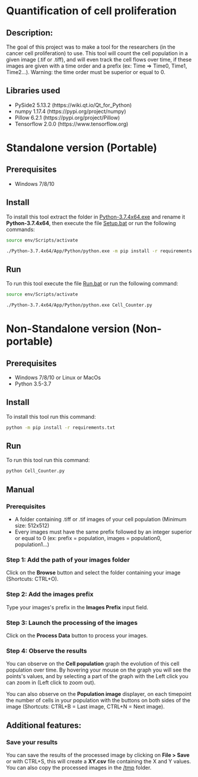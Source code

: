 # Quantification of cell proliferation

## Description:

The goal of this project was to make a tool for the researchers (in the cancer cell proliferation) to use. This tool will count the cell population in a given image (.tif or .tiff), and will even track the cell flows over time, if these images are given with a time order and a prefix (ex: Time => Time0, Time1, Time2...). Warning: the time order must be superior or equal to 0.

## Libraries used

<ul>
<li>PySide2 5.13.2 (https://wiki.qt.io/Qt_for_Python)</li>
<li>numpy 1.17.4 (https://pypi.org/project/numpy)</li>
<li>Pillow 6.2.1 (https://pypi.org/project/Pillow)</li>
<li>Tensorflow 2.0.0 (https://www.tensorflow.org)</li>
</ul>

# Standalone version (Portable)

## Prerequisites

<ul>
<li>Windows 7/8/10</li>
</ul>

## Install

To install this tool extract the folder in [Python-3.7.4x64.exe](https://github.com/Antonoir1/Quantification_of_cell_proliferation/blob/master/Python-3.7.4x64.exe) and rename it **Python-3.7.4x64**, then execute the file [Setup.bat](https://github.com/Antonoir1/Quantification_of_cell_proliferation/blob/master/Setup.bat) or run the following commands:

```bash
source env/Scripts/activate
```
```bash
./Python-3.7.4x64/App/Python/python.exe -m pip install -r requirements.txt
```


## Run

To run this tool execute the file [Run.bat](https://github.com/Antonoir1/Quantification_of_cell_proliferation/blob/master/Run.bat) or run the following command:

```bash
source env/Scripts/activate
```
```bash
./Python-3.7.4x64/App/Python/python.exe Cell_Counter.py
```

# Non-Standalone version (Non-portable)

## Prerequisites

<ul>
<li>Windows 7/8/10 or Linux or MacOs</li>
<li>Python 3.5-3.7</li>
</ul>


## Install

To install this tool run this command:

```bash
python -m pip install -r requirements.txt
```

## Run

To run this tool run this command:

```bash
python Cell_Counter.py
```



## **Manual**

### **Prerequisites**

<ul>
<li>A folder containing .tiff or .tif images of your cell population (Minimum size: 512x512)</li>
<li>Every images must have the same prefix followed by an integer superior or equal to 0 (ex: prefix = population, images = population0, population1...)</li>
</ul>

### **Step 1: Add the path of your images folder**

Click on the **Browse** button and select the folder containing your image (Shortcuts: CTRL+O).

### **Step 2: Add the images prefix**

Type your images's prefix in the **Images Prefix** input field.

### **Step 3: Launch the processing of the images**

Click on the **Process Data** button to process your images.

### **Step 4: Observe the results**

You can observe on the **Cell population** graph the evolution of this cell population over time. By hovering your mouse on the graph you will see the points's values, and by selecting a part of the graph with the Left click you can zoom in (Left click to zoom out).

You can also observe on the **Population image** displayer, on each timepoint the number of cells in your population with the buttons on both sides of the image (Shortcuts: CTRL+B = Last image, CTRL+N = Next image).

## Additional features:

### **Save your results**

You can save the results of the processed image by clicking on **File > Save** or with CTRL+S, this will create a **XY.csv** file containing the X and Y values. You can also copy the processed images in the [/tmp](https://github.com/Antonoir1/Quantification_of_cell_proliferation/tree/master/tmp) folder.